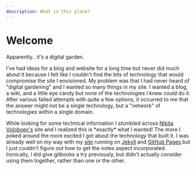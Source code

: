 ```yaml
---
description: What is this place?
---
```


# Welcome

Apparently.. it's a digital garden. &#x20;

I've had ideas for a blog and website for a long time but never did much about it because I felt like I couldn't find the bits of technology that would compromise the site I envisioned.  My problem was that I had never heard of "digital gardening" and I wanted so many things in my site.  I wanted a blog, a wiki, and a little eye candy but none of the technologies I knew could do it.  After various failed attempts with quite a few options, it occurred to me that the answer might not be a single technology, but a "network" of technologies within a single domain. &#x20;

While looking for some technical information I stumbled across [Nikita Voloboev's](https://wiki.nikitavoloboev.xyz) site and I realized this is \*exactly\* what I wanted!  The more I poked around the more excited I got about the technology that built it.  I was already well on my way with my [site](technology/web/how-my-site-works.md) running on  [Jekyll](https://jekyllrb.com) and [GitHub Pages](https://guides.github.com/features/pages/) but I just couldn't figure out how to get the notes aspect incorporated.  Ironically, I did give gitbooks a try previously, but didn't actually consider using them together, rather than one or the other.
